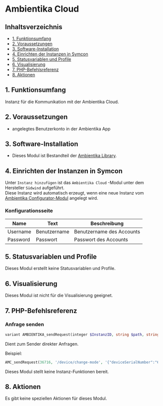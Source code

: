 # Ambientika Cloud <!-- omit in toc -->

## Inhaltsverzeichnis <!-- omit in toc -->

- [1. Funktionsumfang](#1-funktionsumfang)
- [2. Voraussetzungen](#2-voraussetzungen)
- [3. Software-Installation](#3-software-installation)
- [4. Einrichten der Instanzen in Symcon](#4-einrichten-der-instanzen-in-symcon)
- [5. Statusvariablen und Profile](#5-statusvariablen-und-profile)
- [6. Visualisierung](#6-visualisierung)
- [7. PHP-Befehlsreferenz](#7-php-befehlsreferenz)
- [8. Aktionen](#8-aktionen)


## 1. Funktionsumfang

Instanz für die Kommunikation mit der Ambientika Cloud.

## 2. Voraussetzungen

- angelegtes Benutzerkonto in der Ambientika App

## 3. Software-Installation

* Dieses Modul ist Bestandteil der [Ambientika Library](../README.md#4-software-installation).

## 4. Einrichten der Instanzen in Symcon

Unter `Instanz hinzufügen` ist das `Ambientika Cloud` -Modul unter dem Hersteller `Südwind` aufgeführt.  
Diese Instanz wird automatisch erzeugt, wenn eine neue Instanz vom [Ambientika Configurator-Modul](../Ambientika%20Configurator/README.md) angelegt wird.

### Konfigurationsseite <!-- omit in toc -->

| Name     | Text         | Beschreibung              |
|----------|--------------|---------------------------|
| Username | Benutzername | Benutzername des Accounts |
| Password | Passwort     | Passwort des Accounts     |


## 5. Statusvariablen und Profile

Dieses Modul erstellt keine Statusvariablen und Profile.

## 6. Visualisierung

Dieses Modul ist nicht für die Visualisierung geeignet.

## 7. PHP-Befehlsreferenz

### Anfrage senden

```php
variant AMBIENTIKA_sendRequest(integer $InstanzID, string $path, string $paramsString);
```
Dient zum Sender direkter Anfragen. 

Beispiel:
```php
AMC_sendRequest(36716, '/device/change-mode', '{"deviceSerialNumber":"6055F997BEB8","operatingMode":"Smart"}'));
```
Dieses Modul stellt keine Instanz-Funktionen bereit.

## 8. Aktionen

Es gibt keine speziellen Aktionen für dieses Modul.